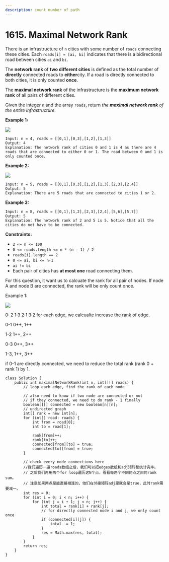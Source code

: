 ```yaml
---
description: count number of path
---
```


# 1615. Maximal Network Rank



There is an infrastructure of `n` cities with some number of `roads` connecting these cities. Each `roads[i] = [ai, bi]` indicates that there is a bidirectional road between cities `ai` and `bi`.

The **network rank** of **two different cities** is defined as the total number of **directly** connected roads to **either**city. If a road is directly connected to both cities, it is only counted **once**.

The **maximal network rank** of the infrastructure is the **maximum network rank** of all pairs of different cities.

Given the integer `n` and the array `roads`, return _the **maximal network rank** of the entire infrastructure_.

&#x20;

**Example 1:**

![](https://assets.leetcode.com/uploads/2020/09/21/ex1.png)

```
Input: n = 4, roads = [[0,1],[0,3],[1,2],[1,3]]
Output: 4
Explanation: The network rank of cities 0 and 1 is 4 as there are 4 roads that are connected to either 0 or 1. The road between 0 and 1 is only counted once.
```

**Example 2:**

![](https://assets.leetcode.com/uploads/2020/09/21/ex2.png)

```
Input: n = 5, roads = [[0,1],[0,3],[1,2],[1,3],[2,3],[2,4]]
Output: 5
Explanation: There are 5 roads that are connected to cities 1 or 2.
```

**Example 3:**

```
Input: n = 8, roads = [[0,1],[1,2],[2,3],[2,4],[5,6],[5,7]]
Output: 5
Explanation: The network rank of 2 and 5 is 5. Notice that all the cities do not have to be connected.
```

&#x20;

**Constraints:**

* `2 <= n <= 100`
* `0 <= roads.length <= n * (n - 1) / 2`
* `roads[i].length == 2`
* `0 <= ai, bi <= n-1`
* `ai != bi`
* Each pair of cities has **at most one** road connecting them.

For this question, it want us to calcuate the rank for all pair of nodes. If node A and node B are connected, the rank will be only count once.&#x20;

Example 1:&#x20;

![](https://assets.leetcode.com/uploads/2020/09/21/ex1.png)

0: 2   1:3    2:1    3:2   for each edge, we calcualte increase the rank of edge. &#x20;

0-1 0++, 1++

1-2 1++, 2++

0-3 0++, 3++

1-3, 1++, 3++

if 0-1 are directly connected, we need to reduce the total rank (rank 0 + rank 1) by 1.&#x20;

```
class Solution {
    public int maximalNetworkRank(int n, int[][] roads) {
        // loop each edge, find the rank of each node
        
        // also need to know if two node are connected or not
        // if they connected, we need to do rank - 1 finally
        boolean[][] connected = new boolean[n][n];
        // undirected graph
        int[] rank = new int[n];
        for (int[] road: roads) {
            int from = road[0];
            int to = road[1];
            
            rank[from]++;
            rank[to]++;
            connected[from][to] = true;
            connected[to][from] = true; 
        }
        
        // check every node connections here
        //我们遍历一遍roads数组之后，我们可以把edges数组和adj矩阵都统计完毕。
        // 之后我们再用两个for loop遍历这N个点，看看每两个不同的点之间的rank sum。
        // 注意如果两点是能直接相连的，他们在邻接矩阵adj里就会是true，此时rank需要减一。
        int res = 0;
        for (int i = 0; i < n; i++) {
            for (int j = i + 1; j < n; j++) {
                int total = rank[i] + rank[j];
                // for directly connected node i and j, we only count once
                if (connected[i][j]) {
                    total -= 1;
                }
                res = Math.max(res, total);
            }
        }
        return res;
    }
}
```
